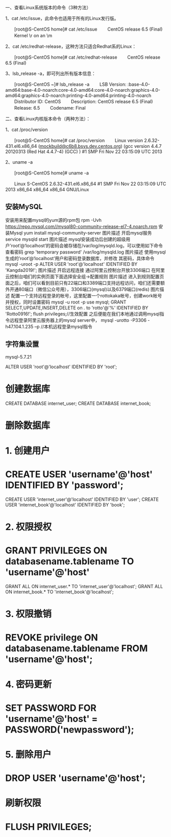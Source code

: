 一、查看Linux系统版本的命令（3种方法）

1、cat /etc/issue，此命令也适用于所有的Linux发行版。

　　[root@S-CentOS home]# cat /etc/issue
　　CentOS release 6.5 (Final)
　　Kernel \r on an \m

2、cat /etc/redhat-release，这种方法只适合Redhat系的Linux：

　　[root@S-CentOS home]# cat /etc/redhat-release
　　CentOS release 6.5 (Final)



3、lsb_release -a，即可列出所有版本信息：

　　[root@S-CentOS ~]# lsb_release -a
　　LSB Version: :base-4.0-amd64:base-4.0-noarch:core-4.0-amd64:core-4.0-noarch:graphics-4.0-amd64:graphics-4.0-noarch:printing-4.0-amd64:printing-4.0-noarch
　　Distributor ID: CentOS
　　Description: CentOS release 6.5 (Final)
　　Release: 6.5
　　Codename: Final



二、查看Linux内核版本命令（两种方法）：

1、cat /proc/version

　　[root@S-CentOS home]# cat /proc/version
　　Linux version 2.6.32-431.el6.x86_64 (mockbuild@c6b8.bsys.dev.centos.org) (gcc version 4.4.7 20120313 (Red Hat 4.4.7-4) (GCC) ) #1 SMP Fri Nov 22 03:15:09 UTC 2013

2、uname -a

　　[root@S-CentOS home]# uname -a

　　Linux S-CentOS 2.6.32-431.el6.x86_64 #1 SMP Fri Nov 22 03:15:09 UTC 2013 x86_64 x86_64 x86_64 GNU/Linux


## 安装MySQL


安装用来配置mysql的yum源的rpm包
rpm -Uvh https://repo.mysql.com//mysql80-community-release-el7-4.noarch.rpm
安装Mysql
yum install mysql-community-server
图片描述
开启mysql服务
service mysqld start
图片描述
mysql安装成功后创建的超级用户’root’@‘localhost’的密码会被存储在/var/log/mysqld.log，可以使用如下命令查看密码
grep 'temporary password' /var/log/mysqld.log
图片描述
使用mysql生成的’root’@‘localhost’用户和密码登录数据库，并修改 其密码，具体命令
mysql -uroot -p
ALTER USER 'root'@'localhost' IDENTIFIED BY 'Kangda2019!';
图片描述
开启远程连接
通过阿里云控制台开放3306端口
在阿里云控制台咱们的实例页面下面选择安全组->配置规则
图片描述
进入到规则配置页面之后，咱们可以看到目前只有22端口和3389端口支持远程访问，咱们还需要额外开通80端口（微信公众号用），3306端口(mysql)以及6379端口(redis)
图片描述
配置一个支持远程登录的帐号，这里配置一个rottokaka帐号，创建work帐号并授权，同时设置密码
mysql -u root -p
use mysql;
GRANT SELECT,UPDATE,INSERT,DELETE on *.* to 'rotto'@'%' IDENTIFIED BY 'Rotto0916!';
flush privileges;//生效配置
之后便能在我们本地通过调用mysql指令远程登录阿里云服务器上的mysql server中，
mysql -urotto -P3306 -h47.104.1.235 –p //本机远程登录mysql指令

## 字符集设置




mysql-5.7.21

ALTER USER 'root'@'localhost' IDENTIFIED BY 'root';

# 创建数据库

CREATE DATABASE internet_user;
CREATE DATABASE internet_book;

# 删除数据库


# 1. 创建用户
# CREATE USER 'username'@'host' IDENTIFIED BY 'password';

CREATE USER 'internet_user'@'localhost' IDENTIFIED BY 'user';
CREATE USER 'internet_book'@'localhost' IDENTIFIED BY 'book';

# 2. 权限授权
# GRANT PRIVILEGES ON databasename.tablename TO 'username'@'host'

GRANT ALL ON internet_user.* TO 'internet_user'@'localhost';
GRANT ALL ON internet_book.* TO 'internet_book'@'localhost';
# 3. 权限撤销
# REVOKE privilege ON databasename.tablename FROM 'username'@'host';
# 4. 密码更新
# SET PASSWORD FOR 'username'@'host' = PASSWORD('newpassword');
# 5. 删除用户
# DROP USER 'username'@'host';

# 刷新权限
# FLUSH PRIVILEGES;